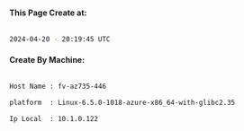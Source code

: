 
   
#### This Page Create at:

```bash

2024-04-20 - 20:19:45 UTC

```

#### Create By Machine:

```bash

Host Name : fv-az735-446

platform  : Linux-6.5.0-1018-azure-x86_64-with-glibc2.35

Ip Local  : 10.1.0.122

```


